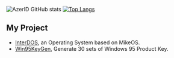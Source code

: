 ![AzerID GitHub stats](https://github-readme-stats.vercel.app/api?username=AzerID&show_icons=true)
[![Top Langs](https://github-readme-stats.vercel.app/api/top-langs/?username=AzerID&count=10)](https://github.com/anuraghazra/github-readme-stats)

## My Project
* [InterDOS](https://github.com/AzerID/interdos), an Operating System based on MikeOS.
* [Win95KeyGen](https://github.com/AzerID/win95keygen), Generate 30 sets of Windows 95 Product Key.
